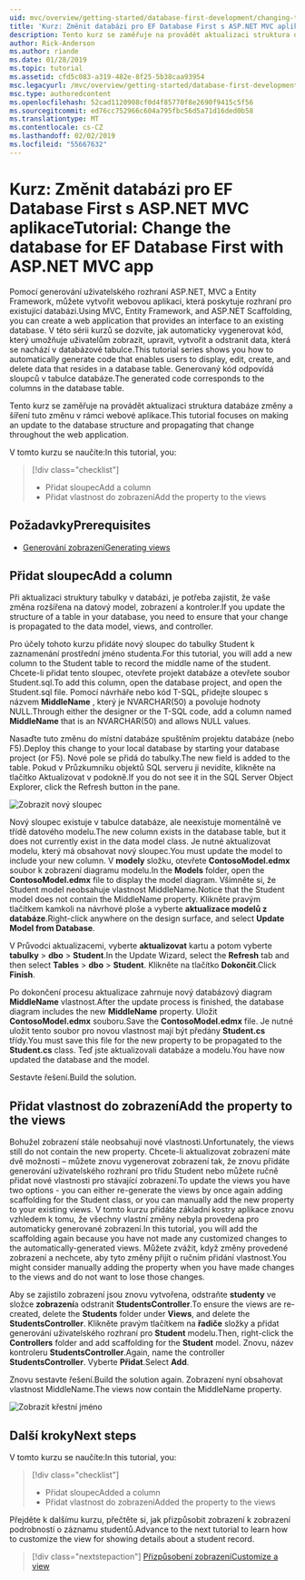 ```yaml
---
uid: mvc/overview/getting-started/database-first-development/changing-the-database
title: 'Kurz: Změnit databázi pro EF Database First s ASP.NET MVC aplikace'
description: Tento kurz se zaměřuje na provádět aktualizaci struktura databáze změny a šíření tuto změnu v rámci webové aplikace.
author: Rick-Anderson
ms.author: riande
ms.date: 01/28/2019
ms.topic: tutorial
ms.assetid: cfd5c083-a319-482e-8f25-5b38caa93954
msc.legacyurl: /mvc/overview/getting-started/database-first-development/changing-the-database
msc.type: authoredcontent
ms.openlocfilehash: 52cad1120908cf0d4f85770f8e2690f9415c5f56
ms.sourcegitcommit: ed76cc752966c604a795fbc56d5a71d16ded0b58
ms.translationtype: MT
ms.contentlocale: cs-CZ
ms.lasthandoff: 02/02/2019
ms.locfileid: "55667632"
---
```

# <a name="tutorial-change-the-database-for-ef-database-first-with-aspnet-mvc-app"></a><span data-ttu-id="79d29-103">Kurz: Změnit databázi pro EF Database First s ASP.NET MVC aplikace</span><span class="sxs-lookup"><span data-stu-id="79d29-103">Tutorial: Change the database for EF Database First with ASP.NET MVC app</span></span>

<span data-ttu-id="79d29-104">Pomocí generování uživatelského rozhraní ASP.NET, MVC a Entity Framework, můžete vytvořit webovou aplikaci, která poskytuje rozhraní pro existující databázi.</span><span class="sxs-lookup"><span data-stu-id="79d29-104">Using MVC, Entity Framework, and ASP.NET Scaffolding, you can create a web application that provides an interface to an existing database.</span></span> <span data-ttu-id="79d29-105">V této sérii kurzů se dozvíte, jak automaticky vygenerovat kód, který umožňuje uživatelům zobrazit, upravit, vytvořit a odstranit data, která se nachází v databázové tabulce.</span><span class="sxs-lookup"><span data-stu-id="79d29-105">This tutorial series shows you how to automatically generate code that enables users to display, edit, create, and delete data that resides in a database table.</span></span> <span data-ttu-id="79d29-106">Generovaný kód odpovídá sloupců v tabulce databáze.</span><span class="sxs-lookup"><span data-stu-id="79d29-106">The generated code corresponds to the columns in the database table.</span></span>

<span data-ttu-id="79d29-107">Tento kurz se zaměřuje na provádět aktualizaci struktura databáze změny a šíření tuto změnu v rámci webové aplikace.</span><span class="sxs-lookup"><span data-stu-id="79d29-107">This tutorial focuses on making an update to the database structure and propagating that change throughout the web application.</span></span>

<span data-ttu-id="79d29-108">V tomto kurzu se naučíte:</span><span class="sxs-lookup"><span data-stu-id="79d29-108">In this tutorial, you:</span></span>

> [!div class="checklist"]
> * <span data-ttu-id="79d29-109">Přidat sloupec</span><span class="sxs-lookup"><span data-stu-id="79d29-109">Add a column</span></span>
> * <span data-ttu-id="79d29-110">Přidat vlastnost do zobrazení</span><span class="sxs-lookup"><span data-stu-id="79d29-110">Add the property to the views</span></span>

## <a name="prerequisites"></a><span data-ttu-id="79d29-111">Požadavky</span><span class="sxs-lookup"><span data-stu-id="79d29-111">Prerequisites</span></span>

* [<span data-ttu-id="79d29-112">Generování zobrazení</span><span class="sxs-lookup"><span data-stu-id="79d29-112">Generating views</span></span>](generating-views.md)

## <a name="add-a-column"></a><span data-ttu-id="79d29-113">Přidat sloupec</span><span class="sxs-lookup"><span data-stu-id="79d29-113">Add a column</span></span>

<span data-ttu-id="79d29-114">Při aktualizaci struktury tabulky v databázi, je potřeba zajistit, že vaše změna rozšířena na datový model, zobrazení a kontroler.</span><span class="sxs-lookup"><span data-stu-id="79d29-114">If you update the structure of a table in your database, you need to ensure that your change is propagated to the data model, views, and controller.</span></span>

<span data-ttu-id="79d29-115">Pro účely tohoto kurzu přidáte nový sloupec do tabulky Student k zaznamenání prostřední jméno studenta.</span><span class="sxs-lookup"><span data-stu-id="79d29-115">For this tutorial, you will add a new column to the Student table to record the middle name of the student.</span></span> <span data-ttu-id="79d29-116">Chcete-li přidat tento sloupec, otevřete projekt databáze a otevřete soubor Student.sql.</span><span class="sxs-lookup"><span data-stu-id="79d29-116">To add this column, open the database project, and open the Student.sql file.</span></span> <span data-ttu-id="79d29-117">Pomocí návrháře nebo kód T-SQL, přidejte sloupec s názvem **MiddleName** , který je NVARCHAR(50) a povoluje hodnoty NULL.</span><span class="sxs-lookup"><span data-stu-id="79d29-117">Through either the designer or the T-SQL code, add a column named **MiddleName** that is an NVARCHAR(50) and allows NULL values.</span></span>

<span data-ttu-id="79d29-118">Nasaďte tuto změnu do místní databáze spuštěním projektu databáze (nebo F5).</span><span class="sxs-lookup"><span data-stu-id="79d29-118">Deploy this change to your local database by starting your database project (or F5).</span></span> <span data-ttu-id="79d29-119">Nové pole se přidá do tabulky.</span><span class="sxs-lookup"><span data-stu-id="79d29-119">The new field is added to the table.</span></span> <span data-ttu-id="79d29-120">Pokud v Průzkumníku objektů SQL serveru ji nevidíte, klikněte na tlačítko Aktualizovat v podokně.</span><span class="sxs-lookup"><span data-stu-id="79d29-120">If you do not see it in the SQL Server Object Explorer, click the Refresh button in the pane.</span></span>

![Zobrazit nový sloupec](changing-the-database/_static/image2.png)

<span data-ttu-id="79d29-122">Nový sloupec existuje v tabulce databáze, ale neexistuje momentálně ve třídě datového modelu.</span><span class="sxs-lookup"><span data-stu-id="79d29-122">The new column exists in the database table, but it does not currently exist in the data model class.</span></span> <span data-ttu-id="79d29-123">Je nutné aktualizovat modelu, který má obsahovat nový sloupec.</span><span class="sxs-lookup"><span data-stu-id="79d29-123">You must update the model to include your new column.</span></span> <span data-ttu-id="79d29-124">V **modely** složku, otevřete **ContosoModel.edmx** soubor k zobrazení diagramu modelu.</span><span class="sxs-lookup"><span data-stu-id="79d29-124">In the **Models** folder, open the **ContosoModel.edmx** file to display the model diagram.</span></span> <span data-ttu-id="79d29-125">Všimněte si, že Student model neobsahuje vlastnost MiddleName.</span><span class="sxs-lookup"><span data-stu-id="79d29-125">Notice that the Student model does not contain the MiddleName property.</span></span> <span data-ttu-id="79d29-126">Klikněte pravým tlačítkem kamkoli na návrhové ploše a vyberte **aktualizace modelů z databáze**.</span><span class="sxs-lookup"><span data-stu-id="79d29-126">Right-click anywhere on the design surface, and select **Update Model from Database**.</span></span>

<span data-ttu-id="79d29-127">V Průvodci aktualizacemi, vyberte **aktualizovat** kartu a potom vyberte **tabulky** > **dbo** > **Student**.</span><span class="sxs-lookup"><span data-stu-id="79d29-127">In the Update Wizard, select the **Refresh** tab and then select **Tables** > **dbo** > **Student**.</span></span> <span data-ttu-id="79d29-128">Klikněte na tlačítko **Dokončit**.</span><span class="sxs-lookup"><span data-stu-id="79d29-128">Click **Finish**.</span></span>

<span data-ttu-id="79d29-129">Po dokončení procesu aktualizace zahrnuje nový databázový diagram **MiddleName** vlastnost.</span><span class="sxs-lookup"><span data-stu-id="79d29-129">After the update process is finished, the database diagram includes the new **MiddleName** property.</span></span> <span data-ttu-id="79d29-130">Uložit **ContosoModel.edmx** souboru.</span><span class="sxs-lookup"><span data-stu-id="79d29-130">Save the **ContosoModel.edmx** file.</span></span> <span data-ttu-id="79d29-131">Je nutné uložit tento soubor pro novou vlastnost mají být předány **Student.cs** třídy.</span><span class="sxs-lookup"><span data-stu-id="79d29-131">You must save this file for the new property to be propagated to the **Student.cs** class.</span></span> <span data-ttu-id="79d29-132">Teď jste aktualizovali databáze a modelu.</span><span class="sxs-lookup"><span data-stu-id="79d29-132">You have now updated the database and the model.</span></span>

<span data-ttu-id="79d29-133">Sestavte řešení.</span><span class="sxs-lookup"><span data-stu-id="79d29-133">Build the solution.</span></span>

## <a name="add-the-property-to-the-views"></a><span data-ttu-id="79d29-134">Přidat vlastnost do zobrazení</span><span class="sxs-lookup"><span data-stu-id="79d29-134">Add the property to the views</span></span>

<span data-ttu-id="79d29-135">Bohužel zobrazení stále neobsahují nové vlastnosti.</span><span class="sxs-lookup"><span data-stu-id="79d29-135">Unfortunately, the views still do not contain the new property.</span></span> <span data-ttu-id="79d29-136">Chcete-li aktualizovat zobrazení máte dvě možnosti – můžete znovu vygenerovat zobrazení tak, že znovu přidáte generování uživatelského rozhraní pro třídu Student nebo můžete ručně přidat nové vlastnosti pro stávající zobrazení.</span><span class="sxs-lookup"><span data-stu-id="79d29-136">To update the views you have two options - you can either re-generate the views by once again adding scaffolding for the Student class, or you can manually add the new property to your existing views.</span></span> <span data-ttu-id="79d29-137">V tomto kurzu přidáte základní kostry aplikace znovu vzhledem k tomu, že všechny vlastní změny nebyla provedena pro automaticky generované zobrazení.</span><span class="sxs-lookup"><span data-stu-id="79d29-137">In this tutorial, you will add the scaffolding again because you have not made any customized changes to the automatically-generated views.</span></span> <span data-ttu-id="79d29-138">Můžete zvážit, když změny provedené zobrazení a nechcete, aby tyto změny přijít o ručním přidání vlastnost.</span><span class="sxs-lookup"><span data-stu-id="79d29-138">You might consider manually adding the property when you have made changes to the views and do not want to lose those changes.</span></span>

<span data-ttu-id="79d29-139">Aby se zajistilo zobrazení jsou znovu vytvořena, odstraňte **studenty** ve složce **zobrazení**a odstranit **StudentsController**.</span><span class="sxs-lookup"><span data-stu-id="79d29-139">To ensure the views are re-created, delete the **Students** folder under **Views**, and delete the **StudentsController**.</span></span> <span data-ttu-id="79d29-140">Klikněte pravým tlačítkem na **řadiče** složky a přidat generování uživatelského rozhraní pro **Student** modelu.</span><span class="sxs-lookup"><span data-stu-id="79d29-140">Then, right-click the **Controllers** folder and add scaffolding for the **Student** model.</span></span> <span data-ttu-id="79d29-141">Znovu, název kontroleru **StudentsController**.</span><span class="sxs-lookup"><span data-stu-id="79d29-141">Again, name the controller **StudentsController**.</span></span> <span data-ttu-id="79d29-142">Vyberte **Přidat**.</span><span class="sxs-lookup"><span data-stu-id="79d29-142">Select **Add**.</span></span>

<span data-ttu-id="79d29-143">Znovu sestavte řešení.</span><span class="sxs-lookup"><span data-stu-id="79d29-143">Build the solution again.</span></span> <span data-ttu-id="79d29-144">Zobrazení nyní obsahovat vlastnost MiddleName.</span><span class="sxs-lookup"><span data-stu-id="79d29-144">The views now contain the MiddleName property.</span></span>

![Zobrazit křestní jméno](changing-the-database/_static/image5.png)

## <a name="next-steps"></a><span data-ttu-id="79d29-146">Další kroky</span><span class="sxs-lookup"><span data-stu-id="79d29-146">Next steps</span></span>

<span data-ttu-id="79d29-147">V tomto kurzu se naučíte:</span><span class="sxs-lookup"><span data-stu-id="79d29-147">In this tutorial, you:</span></span>

> [!div class="checklist"]
> * <span data-ttu-id="79d29-148">Přidat sloupec</span><span class="sxs-lookup"><span data-stu-id="79d29-148">Added a column</span></span>
> * <span data-ttu-id="79d29-149">Přidat vlastnost do zobrazení</span><span class="sxs-lookup"><span data-stu-id="79d29-149">Added the property to the views</span></span>

<span data-ttu-id="79d29-150">Přejděte k dalšímu kurzu, přečtěte si, jak přizpůsobit zobrazení k zobrazení podrobností o záznamu studentů.</span><span class="sxs-lookup"><span data-stu-id="79d29-150">Advance to the next tutorial to learn how to customize the view for showing details about a student record.</span></span>
> [!div class="nextstepaction"]
> [<span data-ttu-id="79d29-151">Přizpůsobení zobrazení</span><span class="sxs-lookup"><span data-stu-id="79d29-151">Customize a view</span></span>](customizing-a-view.md)